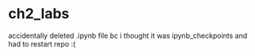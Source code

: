 # ch2_labs
accidentally deleted .ipynb file bc i thought it was ipynb_checkpoints and had to restart repo :(
